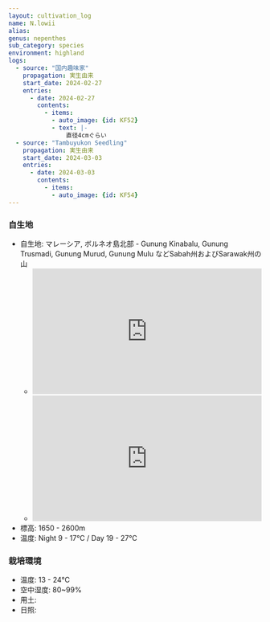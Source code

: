 ```yaml
---
layout: cultivation_log
name: N.lowii
alias:
genus: nepenthes
sub_category: species
environment: highland
logs:
  - source: "国内趣味家"
    propagation: 実生由来
    start_date: 2024-02-27
    entries:
      - date: 2024-02-27
        contents:
          - items:
            - auto_image: {id: KF52}
            - text: |-
                直径4cmぐらい
  - source: "Tambuyukon Seedling"
    propagation: 実生由来
    start_date: 2024-03-03
    entries:
      - date: 2024-03-03
        contents:
          - items:
            - auto_image: {id: KF54}
---
```

### 自生地
- 自生地: マレーシア, ボルネオ島北部 - Gunung Kinabalu, Gunung Trusmadi, Gunung Murud, Gunung Mulu などSabah州およびSarawak州の山
  - <iframe src="https://www.google.com/maps/embed?pb=!1m18!1m12!1m3!1d31739.277950394935!2d116.53822414702758!3d6.075355284984267!2m3!1f0!2f0!3f0!3m2!1i1024!2i768!4f13.1!3m3!1m2!1s0x323ba2565e9224cb%3A0x2281c3fec0a9c05e!2sMount%20Kinabalu!5e0!3m2!1sen!2sjp!4v1708951552246!5m2!1sen!2sjp" width="100%" height="250" style="border:0;" allowfullscreen="" loading="lazy" referrerpolicy="no-referrer-when-downgrade"></iframe>
  - <iframe src="https://www.google.com/maps/embed?pb=!1m18!1m12!1m3!1d1860465.153052369!2d115.5915527574986!3d5.788547822652009!2m3!1f0!2f0!3f0!3m2!1i1024!2i768!4f13.1!3m3!1m2!1s0x323c648055727ca3%3A0x3118380113a29de5!2sMount%20Trusmadi!5e0!3m2!1sen!2sjp!4v1708951118926!5m2!1sen!2sjp" width="100%" height="250" style="border:0;" allowfullscreen="" loading="lazy" referrerpolicy="no-referrer-when-downgrade"></iframe>
- 標高: 1650 - 2600m
- 温度: Night 9 - 17℃ / Day 19 - 27℃

### 栽培環境
- 温度: 13 - 24℃
- 空中湿度: 80~99%
- 用土:
- 日照:
